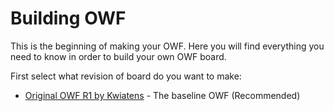 # Building OWF
This is the beginning of making your OWF. Here you will find everything you need to know in order to build your own OWF board.

First select what revision of board do you want to make:
- [Original OWF R1 by Kwiatens](https://github.com/Kwiatens/OWF-Offgrid-Weather-Forecaster/blob/main/docs/OWF_R1_Guide/01_Overview_%26_Parts.md) - The baseline OWF (Recommended)
